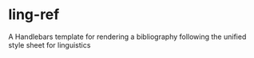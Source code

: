 # ling-ref

A Handlebars template for rendering a bibliography following the unified style sheet for linguistics
